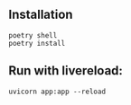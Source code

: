 ## Installation 
```
poetry shell
poetry install
```

## Run with livereload:

```
uvicorn app:app --reload
```

